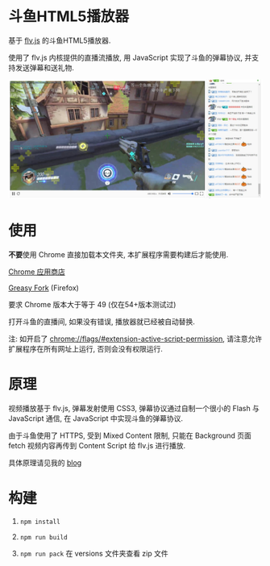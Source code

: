 # 斗鱼HTML5播放器

基于 [flv.js](https://github.com/Bilibili/flv.js) 的斗鱼HTML5播放器.

使用了 flv.js 内核提供的直播流播放, 用 JavaScript 实现了斗鱼的弹幕协议, 并支持发送弹幕和送礼物.

![screenshot](screenshot.jpg)

# 使用

**不要**使用 Chrome 直接加载本文件夹, 本扩展程序需要构建后才能使用.

[Chrome 应用商店](https://chrome.google.com/webstore/detail/hbocinidadgpnbcamhjgfbgiebhpnmfj)

[Greasy Fork](https://greasyfork.org/scripts/26901) (Firefox)

要求 Chrome 版本大于等于 49 (仅在54+版本测试过)

打开斗鱼的直播间, 如果没有错误, 播放器就已经被自动替换.

注: 如开启了 [chrome://flags/#extension-active-script-permission](chrome://flags/#extension-active-script-permission), 请注意允许扩展程序在所有网址上运行, 否则会没有权限运行.

# 原理

视频播放基于 flv.js, 弹幕发射使用 CSS3, 弹幕协议通过自制一个很小的 Flash 与 JavaScript 通信, 在 JavaScript 中实现斗鱼的弹幕协议.

由于斗鱼使用了 HTTPS, 受到 Mixed Content 限制, 只能在 Background 页面 fetch 视频内容再传到 Content Script 给 flv.js 进行播放.

具体原理请见我的 [blog](http://blog.imspace.cn/2016/10/29/DouyuHTML5Player/)

# 构建

1. `npm install`

2. `npm run build`

3. `npm run pack` 在 versions 文件夹查看 zip 文件
